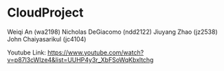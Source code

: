 CloudProject
============
Weiqi An (wa2198)
Nicholas DeGiacomo (ndd2122)
Jiuyang Zhao (jz2538)
John Chaiyasarikul (jc4104)

Youtube Link:
https://www.youtube.com/watch?v=p87l3cWIze4&list=UUHP4y3r_XbFSoWqKbxltchg
